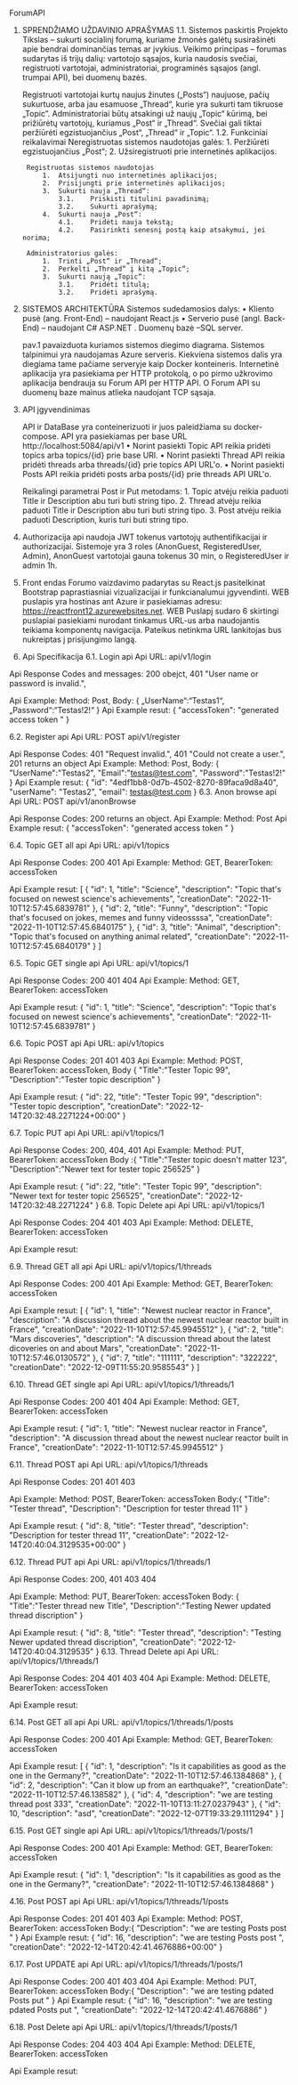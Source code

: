 ﻿ForumAPI

1. SPRENDŽIAMO UŽDAVINIO APRAŠYMAS
	1.1. Sistemos paskirtis
	Projekto Tikslas – sukurti socialinį forumą, kuriame žmonės galėtų susirašinėti apie bendrai dominančias temas ar įvykius.
	Veikimo principas – forumas sudarytas iš trijų dalių: vartotojo sąsajos, kuria naudosis svečiai, registruoti vartotojai, administratoriai,
	programinės sąsajos (angl. trumpai API), bei duomenų bazės.

	Registruoti vartotojai kurtų naujus žinutes („Posts“) naujuose, pačių sukurtuose, arba jau esamuose „Thread“, kurie yra sukurti tam tikruose „Topic”. 
	Administratoriai būtų atsakingi už naujų „Topic“ kūrimą, bei prižiūrėtų vartotojų, kuriamus „Post“ ir „Thread“. Svečiai gali tiktai peržiūrėti
	egzistuojančius „Post“, „Thread“ ir „Topic“.
	1.2. Funkciniai reikalavimai
		Neregistruotas sistemos naudotojas galės:
			1.	Peržiūrėti egzistuojančius „Post“;
			2.	Užsiregistruoti prie internetinės aplikacijos.

		Registruotas sistemos naudotojas
			1.	Atsijungti nuo internetinės aplikacijos;
			2.	Prisijungti prie internetinės aplikacijos;
			3.	Sukurti nauja „Thread“:
				3.1.	Priskisti titulini pavadinimą;
				3.2.	Sukurti aprašymą;
			4.	Sukurti nauja „Post“:
				4.1.	Pridėti nauja tekstą;
				4.2.	Pasirinkti senesnį postą kaip atsakymui, jei norima;

		Administratorius galės:
			1.	Trinti „Post“ ir „Thread“;
			2.	Perkelti „Thread“ į kitą „Topic“;
			3.	Sukurti naują „Topic“:
				3.1.	Pridėti titulą;
				3.2.	Pridėti aprašymą.

2. SISTEMOS ARCHITEKTŪRA
	Sistemos sudedamosios dalys: 
	•	Kliento pusė (ang. Front-End) – naudojant React.js
	•	Serverio pusė (angl. Back-End) – naudojant C# ASP.NET . Duomenų bazė –SQL server. 

	pav.1 pavaizduota kuriamos sistemos diegimo diagrama. Sistemos talpinimui yra naudojamas Azure serveris. Kiekviena sistemos dalis yra diegiama tame pačiame
	serveryje kaip Docker konteineris. Internetinė aplikacija yra pasiekiama per HTTP protokolą, o po pirmo užkrovimo aplikacija bendrauja su Forum API per HTTP API.
	O Forum API su duomenų baze mainus atlieka naudojant TCP sąsaja.

3. API įgyvendinimas
	
	API ir DataBase yra conteinerizuoti ir juos paleidžiama su docker-compose. API yra pasiekiamas per base URL http://localhost:5084/api/v1
	• Norint pasiekti Topic API reikia pridėti topics arba topics/{id} prie base URl.
	• Norint pasiekti Thread API reikia pridėti threads arba threads/{id} prie topics API URL'o.
	• Norint pasiekti Posts API reikia pridėti posts arba posts/{id} prie threads API URL'o.
	
	Reikalingi parametrai Post ir Put metodams:
		1. Topic atvėju reikia paduoti Title ir Description abu turi buti string tipo.
		2. Thread atvėju reikia paduoti Title ir Description abu turi buti string tipo.
		3. Post atvėju reikia paduoti Description, kuris turi buti string tipo.

4. Authorizacija
	api naudoja JWT tokenus vartotojų authentifikacijai ir authorizacijai. Sistemoje yra 3 roles (AnonGuest, RegisteredUser, Admin), AnonGuest vartotojai gauna tokenus 30 min, o RegisteredUser ir admin 1h.

5. Front endas
	Forumo vaizdavimo padarytas su React.js pasitelkinat Bootstrap paprastiasniai vizualizacijai ir funkcianalumui įgyvendinti. WEB puslapis yra hostinas ant Azure ir pasiekiamas adresu: https://reactfront12.azurewebsites.net. WEB Puslapį sudaro 6 skirtingi puslapiai pasiekiami nurodant tinkamus URL-us arba naudojantis teikiama komponentų navigacija. Pateikus netinkma URL lankitojas bus nukreiptas į prisijungimo langą.  

6. Api Specifikacija
6.1. Login api
Api URL: 
api/v1/login

Api Response Codes and messages:
200 obejct,
401 "User name or password is invalid.",

Api Example:
	Method: Post,
	Body:
	{
		„UserName“:“Testas1“,
		„Password“:“Testas!2!“
}
Api Example resut:
{
		"accessToken": "generated access token "
}


6.2. Register api
Api URL: POST api/v1/register

Api Response Codes:
	401 "Request invalid.",
	401 "Could not create a user.",
	201 returns an object
Api Example:
	Method: Post,
	Body:
	{
    "UserName":"Testas2",
    "Email":"testas@test.com",
    "Password":"Testas!2!"
}
Api Example resut:
{
    "id": "4edf1bb8-0d7b-4502-8270-89faca9d8a40",
    "userName": "Testas2",
    "email": testas@test.com
}
6.3. Anon browse api
Api URL: POST api/v1/anonBrowse

Api Response Codes:
	200 returns an object.
Api Example:
Method: Post
Api Example resut:
	{
		"accessToken": "generated access token "
}

6.4. Topic GET all api
Api URL: api/v1/topics

Api Response Codes:
	200
401
Api Example:
Method: GET,
BearerToken: accessToken

Api Example resut:
[
    {
        "id": 1,
        "title": "Science",
        "description": "Topic that's focused on newest science's achievements",
        "creationDate": "2022-11-10T12:57:45.6839781"
    },
    {
        "id": 2,
        "title": "Funny",
        "description": "Topic that's focused on jokes, memes and funny videossssa",
        "creationDate": "2022-11-10T12:57:45.6840175"
    },
    {
        "id": 3,
        "title": "Animal",
        "description": "Topic that's focused on anything animal related",
        "creationDate": "2022-11-10T12:57:45.6840179"
    }
]


6.5. Topic GET single api
Api URL: api/v1/topics/1

Api Response Codes:
	200
401
404
Api Example:
Method: GET,
BearerToken: accessToken

Api Example resut:
{
    "id": 1,
    "title": "Science",
    "description": "Topic that's focused on newest science's achievements",
    "creationDate": "2022-11-10T12:57:45.6839781"
}

6.6. Topic POST api
Api URL: api/v1/topics

Api Response Codes:
	201
	401
     	403
Api Example:
Method: POST,
BearerToken: accessToken,
Body {
    "Title":"Tester Topic 99",
    "Description":"Tester topic description"
 }

Api Example resut:
{
    "id": 22,
    "title": "Tester Topic 99",
    "description": "Tester topic description",
    "creationDate": "2022-12-14T20:32:48.2271224+00:00"
}

6.7. Topic PUT api
Api URL: api/v1/topics/1

Api Response Codes:
	200,
	404,
401
Api Example:
Method: PUT,
BearerToken: accessToken
	Body :{
    "Title":"Tester topic doesn't matter 123",
    "Description":"Newer text for tester topic 256525"
}

Api Example resut:
{
    "id": 22,
    "title": "Tester Topic 99",
    "description": "Newer text for tester topic 256525",
    "creationDate": "2022-12-14T20:32:48.2271224"
}
6.8. Topic Delete api
Api URL: api/v1/topics/1

Api Response Codes:
	204
	401
     	403
Api Example:
Method: DELETE,
BearerToken: accessToken

Api Example resut:


6.9. Thread GET all api
Api URL: api/v1/topics/1/threads

Api Response Codes:
	200
401
Api Example:
Method: GET,
BearerToken: accessToken

Api Example resut:
[
    {
        "id": 1,
        "title": "Newest nuclear reactor in France",
        "description": "A discussion thread about the newest nuclear reactor built in France",
        "creationDate": "2022-11-10T12:57:45.9945512"
    },
    {
        "id": 2,
        "title": "Mars discoveries",
        "description": "A discussion thread about the latest dicoveries on and about Mars",
        "creationDate": "2022-11-10T12:57:46.0130572"
    },
    {
        "id": 7,
        "title": "111111",
        "description": "322222",
        "creationDate": "2022-12-09T11:55:20.9585543"
    }
]

6.10. Thread GET single api
Api URL: api/v1/topics/1/threads/1

Api Response Codes:
	200
	401
	404
Api Example:
Method: GET,
BearerToken: accessToken

Api Example resut:
{
    "id": 1,
    "title": "Newest nuclear reactor in France",
    "description": "A discussion thread about the newest nuclear reactor built in France",
    "creationDate": "2022-11-10T12:57:45.9945512"
}

6.11. Thread POST api
Api URL: api/v1/topics/1/threads

Api Response Codes:
	201
401
     	403

Api Example:
Method: POST,
BearerToken: accessToken
	Body:{
    "Title": "Tester thread",
    "Description": "Description for tester thread 11"
}


Api Example resut:
{
    "id": 8,
    "title": "Tester thread",
    "description": "Description for tester thread 11",
    "creationDate": "2022-12-14T20:40:04.3129535+00:00"
}

6.12. Thread PUT api
Api URL: api/v1/topics/1/threads/1

Api Response Codes:
	200,
	401
     	403
	404 

Api Example:
Method: PUT,
BearerToken: accessToken
	Body: {
    "Title":"Tester thread new Title",
    "Description":"Testing Newer updated thread discription"
}


Api Example resut:
{
    "id": 8,
    "title": "Tester thread",
    "description": "Testing Newer updated thread discription",
    "creationDate": "2022-12-14T20:40:04.3129535"
}
6.13. Thread Delete api
Api URL: api/v1/topics/1/threads/1

Api Response Codes:
	204
	401
	403
	404
Api Example:
Method: DELETE,
BearerToken: accessToken

Api Example resut:


6.14. Post GET all api
Api URL: api/v1/topics/1/threads/1/posts

Api Response Codes:
	200
401
Api Example:
Method: GET,
BearerToken: accessToken

Api Example resut:
[
    {
        "id": 1,
        "description": "Is it capabilities as good as the one in the Germany?",
        "creationDate": "2022-11-10T12:57:46.1384868"
    },
    {
        "id": 2,
        "description": "Can it blow up from an earthquake?",
        "creationDate": "2022-11-10T12:57:46.138582"
    },
    {
        "id": 4,
        "description": "we are testing thread post 333",
        "creationDate": "2022-11-10T13:11:27.0237943"
    },
    {
        "id": 10,
        "description": "asd",
        "creationDate": "2022-12-07T19:33:29.1111294"
    }
]

6.15. Post GET single api
Api URL: api/v1/topics/1/threads/1/posts/1

Api Response Codes:
	200
	401
Api Example:
Method: GET,
BearerToken: accessToken

Api Example resut:
{
    "id": 1,
    "description": "Is it capabilities as good as the one in the Germany?",
    "creationDate": "2022-11-10T12:57:46.1384868"
}

4.16. Post POST api
Api URL: api/v1/topics/1/threads/1/posts

Api Response Codes:
	201
401
403
Api Example:
Method: POST,
BearerToken: accessToken
	Body:{
    "Description": "we are testing Posts post "
}
Api Example resut:
	{
    "id": 16,
    "description": "we are testing Posts post ",
    "creationDate": "2022-12-14T20:42:41.4676886+00:00"
}

6.17. Post UPDATE api
Api URL: api/v1/topics/1/threads/1/posts/1
 
Api Response Codes:
	200
	401
     	403
	404
Api Example:
Method: PUT,
BearerToken: accessToken
	Body:{
        "Description": "we are testing pdated Posts put "
}
Api Example resut:
{
    "id": 16,
    "description": "we are testing pdated Posts put ",
    "creationDate": "2022-12-14T20:42:41.4676886"
}

6.18. Post Delete api
Api URL: api/v1/topics/1/threads/1/posts/1

Api Response Codes:
	204
	403
	404
Api Example:
Method: DELETE,
BearerToken: accessToken

Api Example resut:

